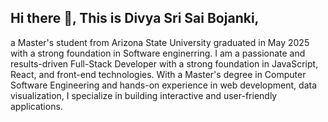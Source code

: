 ## Hi there 👋, This is Divya Sri Sai Bojanki,

a Master's student from Arizona State University graduated in May 2025 with a strong foundation in Software enginerring. I am a passionate and results-driven Full-Stack Developer with a strong foundation in JavaScript, React, and front-end technologies. With a Master's degree in Computer Software Engineering and hands-on experience in web development, data visualization, I
specialize in building interactive and user-friendly applications.
<!--
Currently working on improving my personal porfolio.

//Experience - projects and experience
Previous Experiences:
My portfolio website: 
Lets Connect:


-->

<!--
**divyasrisai30/divyasrisai30** is a ✨ _special_ ✨ repository because its `README.md` (this file) appears on your GitHub profile.

Here are some ideas to get you started:

- 🔭 I’m currently working on ...
- 🌱 I’m currently learning ...
- 👯 I’m looking to collaborate on ...
- 🤔 I’m looking for help with ...
- 💬 Ask me about ...
- 📫 How to reach me: ...
- 😄 Pronouns: ...
- ⚡ Fun fact: ...
-->
